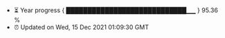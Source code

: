 - ⏳ Year progress { ████████████████████████████▁▁ } 95.36 %
- ⏰ Updated on Wed, 15 Dec 2021 01:09:30 GMT

